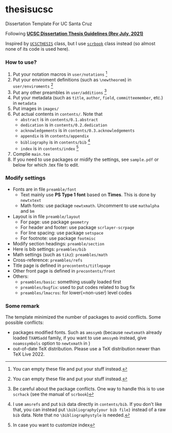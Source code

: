# thesisucsc
Dissertation Template For UC Santa Cruz

Following [**UCSC Dissertation Thesis Guidelines (Rev July, 2021)**](https://graddiv.ucsc.edu/current-students/pdfs/dissertation-thesis-guidelines.pdf)

Inspired by [`UCSCTHESIS`](https://github.com/adamnovak/ucscthesis) class, but I use [`scrbook`](https://www.ctan.org/pkg/scrbook) class instead (so almost none of its code is used here).

### How to use?
1. Put your notation macros in `user/notations` [^0]
2. Put your enviroment definitions (such as `\newtheorem`) in `user/enviroments` [^0]
3. Put any other preambles in `user/additions` [^1]
4. Put your metadata (such as `title`, `author`, `field`, `committeemember`, etc.) in `metadata`
5. Put images in `images/`
6. Put actual contents in `contents/`. Note that 
    - `abstract` is in `contents/0.1.abstract`
    - `dedication` is in `contents/0.2.dedication`
    - `acknowledgements` is in `contents/0.3.acknowledgements`
    - `appendix` is in `contents/appendix`
    - `bibliography` is in `contents/bib` [^2]
    - `index` is in `contents/index` [^3]
8. Complie `main.tex`
9. If you need to use packages or midify the settings, see `sample.pdf` or below for which .tex file to edit.

[^0]:You can empty these file and put your stuff instead.
[^1]:Be careful about the package conflicts. One way to handle this is to use `scrhack` (see the manual of `scrbook`)
[^2]:I use `amsrefs` and put `bib` data directly in `contents/bib`. If you don't like that, you can instead put `\bibliography{your bib file}` instead of a raw `bib` data. Note that no `\bibliographystyle` is needed.
[^3]:In case you want to customize index

### Modify settings
- Fonts are in file `preamble/font`
  - Text mainly use **PS Type 1 font** based on **Times**. This is done by `newtxtext`
  - Math fonts: use package `newtxmath`. Uncomment to use `mathalpha` and `bm`
- Layout is in file `preamble/layout`
  - For page: use package `geometry`
  - For header and footer: use package `scrlayer-scrpage`
  - For line spacing: use package `setspace`
  - For footnote: use package `footmisc`
- Modify section headings: `preamble/section`
- Here is bib settings: `preambles/bib`
- Math settings (such as `tikz`): `preambles/math`
- Cross-reference: `preambles/refs`
- Title page is defined in `precontents/titlepage`
- Other front page is defined in `precontents/front`
- Others:
    - `preambles/basic`: something usually loaded first
    - `preambles/bugfix`: used to put codes related to bug fix
    - `preambles/lmacros`: for lower(=non-user) level codes

### Some remark
The template minimized the number of packages to avoid conflicts. Some possible conflicts:
- packages modified fonts. Such as `amssymb` (because `newtxmath` already loaded `TXAMSadd` family, if you want to use `amssymb` instead, give `noamssymbols` option to `newtxmath` in ) 
- out-of-date TeX distribution. Please use a TeX distribution newer than TeX Live 2022.
